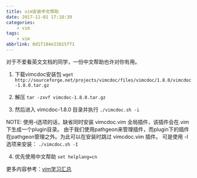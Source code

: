 ```yaml
---
title: vim安装中文帮助
date: 2017-11-01 17:18:39
categories:
    - vim
tags:
    - vim
abbrlink: 0d1f184e23815ff1
---
```


对于不爱看英文文档的同学，一份中文帮助也许对你有用。

1. 下载vimcdoc安装包
    `wget http://sourceforge.net/projects/vimcdoc/files/vimcdoc/1.8.0/vimcdoc-1.8.0.tar.gz`

2. 解压
    `tar -zxvf vimcdoc-1.8.0.tar.gz`

3. 然后进入 vimcdoc-1.8.0 目录并执行
    `./vimcdoc.sh -i`

NOTE: 使用-i选项的话，缺省同时安装 vimcdoc.vim 全局插件，该插件会在.vim下生成一个plugin目录。
由于我们使用pathgeon来管理插件，而plugin下的插件在pathgeon管理之外。为此可以在安装时跳过 vimcdoc.vim 插件。 
可是使用 -I选项来安装： `./vimcdoc.sh -I`

4. 优先使用中文帮助
    `set helplang=cn`


更多内容参考：[vim学习汇总](http://www.wangjinle.com/posts/9a88772f17a949d5.html)
